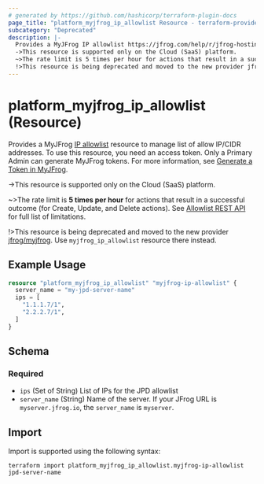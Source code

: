 ```yaml
---
# generated by https://github.com/hashicorp/terraform-plugin-docs
page_title: "platform_myjfrog_ip_allowlist Resource - terraform-provider-platform"
subcategory: "Deprecated"
description: |-
  Provides a MyJFrog IP allowlist https://jfrog.com/help/r/jfrog-hosting-models-documentation/configure-the-ip/cidr-allowlist resource to manage list of allow IP/CIDR addresses. To use this resource, you need an access token. Only a Primary Admin can generate MyJFrog tokens. For more information, see Generate a Token in MyJFrog https://jfrog.com/help/r/jfrog-hosting-models-documentation/generate-a-token-in-myjfrog.
  ->This resource is supported only on the Cloud (SaaS) platform.
  ~>The rate limit is 5 times per hour for actions that result in a successful outcome (for Create, Update, and Delete actions). See Allowlist REST API https://jfrog.com/help/r/jfrog-rest-apis/allowlist-rest-api for full list of limitations.
  !>This resource is being deprecated and moved to the new provider jfrog/myjfrog https://registry.terraform.io/providers/jfrog/myjfrog. Use myjfrog_ip_allowlist resource there instead.
---
```


# platform_myjfrog_ip_allowlist (Resource)

Provides a MyJFrog [IP allowlist](https://jfrog.com/help/r/jfrog-hosting-models-documentation/configure-the-ip/cidr-allowlist) resource to manage list of allow IP/CIDR addresses. To use this resource, you need an access token. Only a Primary Admin can generate MyJFrog tokens. For more information, see [Generate a Token in MyJFrog](https://jfrog.com/help/r/jfrog-hosting-models-documentation/generate-a-token-in-myjfrog).

->This resource is supported only on the Cloud (SaaS) platform.

~>The rate limit is **5 times per hour** for actions that result in a successful outcome (for Create, Update, and Delete actions). See [Allowlist REST API](https://jfrog.com/help/r/jfrog-rest-apis/allowlist-rest-api) for full list of limitations.

!>This resource is being deprecated and moved to the new provider [jfrog/myjfrog](https://registry.terraform.io/providers/jfrog/myjfrog). Use `myjfrog_ip_allowlist` resource there instead.

## Example Usage

```terraform
resource "platform_myjfrog_ip_allowlist" "myjfrog-ip-allowlist" {
  server_name = "my-jpd-server-name"
  ips = [
    "1.1.1.7/1",
    "2.2.2.7/1",
  ]
}
```

<!-- schema generated by tfplugindocs -->
## Schema

### Required

- `ips` (Set of String) List of IPs for the JPD allowlist
- `server_name` (String) Name of the server. If your JFrog URL is `myserver.jfrog.io`, the `server_name` is `myserver`.

## Import

Import is supported using the following syntax:

```shell
terraform import platform_myjfrog_ip_allowlist.myjfrog-ip-allowlist jpd-server-name
```
